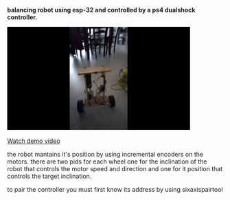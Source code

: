 **balancing robot using esp-32 and controlled by a ps4 dualshock controller.**


![demo gif](./demo.gif)

[Watch demo video](./dimostrazione.mp4)

the robot mantains it's position by using incremental encoders on the motors.
there are two pids for each wheel one for the inclination of the robot that controls the motor speed and direction and one for it position that controls the target inclination.

to pair the controller you must first know its address by using sixaxispairtool
